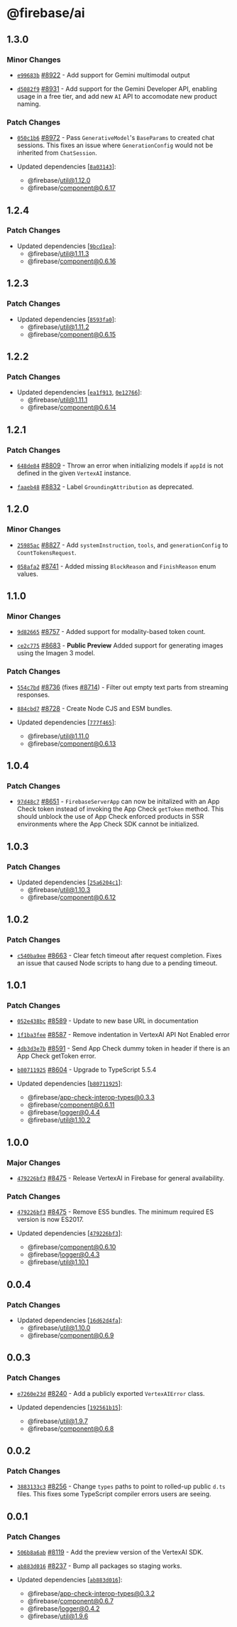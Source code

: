 # @firebase/ai

## 1.3.0

### Minor Changes

- [`e99683b`](https://github.com/firebase/firebase-js-sdk/commit/e99683b17cf75c581bd362a1d7cb85f0b9c110ba) [#8922](https://github.com/firebase/firebase-js-sdk/pull/8922) - Add support for Gemini multimodal output

- [`d5082f9`](https://github.com/firebase/firebase-js-sdk/commit/d5082f9f2fc4de98a6bfd1c6a5af4571af4d0bc6) [#8931](https://github.com/firebase/firebase-js-sdk/pull/8931) - Add support for the Gemini Developer API, enabling usage in a free tier, and add new `AI` API to accomodate new product naming.

### Patch Changes

- [`050c1b6`](https://github.com/firebase/firebase-js-sdk/commit/050c1b6a099b87be1488b9207e4fad4da9f8f64b) [#8972](https://github.com/firebase/firebase-js-sdk/pull/8972) - Pass `GenerativeModel`'s `BaseParams` to created chat sessions. This fixes an issue where `GenerationConfig` would not be inherited from `ChatSession`.

- Updated dependencies [[`8a03143`](https://github.com/firebase/firebase-js-sdk/commit/8a03143b9217effdd86d68bdf195493c0979aa27)]:
  - @firebase/util@1.12.0
  - @firebase/component@0.6.17

## 1.2.4

### Patch Changes

- Updated dependencies [[`9bcd1ea`](https://github.com/firebase/firebase-js-sdk/commit/9bcd1ea9b8cc5b55692765d40df000da8ddef02b)]:
  - @firebase/util@1.11.3
  - @firebase/component@0.6.16

## 1.2.3

### Patch Changes

- Updated dependencies [[`8593fa0`](https://github.com/firebase/firebase-js-sdk/commit/8593fa05bd884c2f1f6f3b4ae062efa48af93d24)]:
  - @firebase/util@1.11.2
  - @firebase/component@0.6.15

## 1.2.2

### Patch Changes

- Updated dependencies [[`ea1f913`](https://github.com/firebase/firebase-js-sdk/commit/ea1f9139e6baec0269fbb91233fd3f7f4b0d5875), [`0e12766`](https://github.com/firebase/firebase-js-sdk/commit/0e127664946ba324c6566a02b393dafd23fc1ddb)]:
  - @firebase/util@1.11.1
  - @firebase/component@0.6.14

## 1.2.1

### Patch Changes

- [`648de84`](https://github.com/firebase/firebase-js-sdk/commit/648de84b05c827d33d6b22aceb6eff01208ebdf0) [#8809](https://github.com/firebase/firebase-js-sdk/pull/8809) - Throw an error when initializing models if `appId` is not defined in the given `VertexAI` instance.

- [`faaeb48`](https://github.com/firebase/firebase-js-sdk/commit/faaeb48e0c9dfddd014e5fb52088d39c895e9874) [#8832](https://github.com/firebase/firebase-js-sdk/pull/8832) - Label `GroundingAttribution` as deprecated.

## 1.2.0

### Minor Changes

- [`25985ac`](https://github.com/firebase/firebase-js-sdk/commit/25985ac3c3a797160e2dc3a2a28aba9f63fe6dfd) [#8827](https://github.com/firebase/firebase-js-sdk/pull/8827) - Add `systemInstruction`, `tools`, and `generationConfig` to `CountTokensRequest`.

- [`058afa2`](https://github.com/firebase/firebase-js-sdk/commit/058afa280c8e9a72e27f3b1fbdb2921012dc65d3) [#8741](https://github.com/firebase/firebase-js-sdk/pull/8741) - Added missing `BlockReason` and `FinishReason` enum values.

## 1.1.0

### Minor Changes

- [`9d82665`](https://github.com/firebase/firebase-js-sdk/commit/9d826659334e1a43acd1126fab6e09a305e04936) [#8757](https://github.com/firebase/firebase-js-sdk/pull/8757) - Added support for modality-based token count.

- [`ce2c775`](https://github.com/firebase/firebase-js-sdk/commit/ce2c77511210df109fdf381c7c02175173a6f7a2) [#8683](https://github.com/firebase/firebase-js-sdk/pull/8683) - **Public Preview** Added support for generating images using the Imagen 3 model.

### Patch Changes

- [`554c7bd`](https://github.com/firebase/firebase-js-sdk/commit/554c7bdc12cfde834ce5c4fa729a6cb790e1e5c2) [#8736](https://github.com/firebase/firebase-js-sdk/pull/8736) (fixes [#8714](https://github.com/firebase/firebase-js-sdk/issues/8714)) - Filter out empty text parts from streaming responses.

- [`884cbd7`](https://github.com/firebase/firebase-js-sdk/commit/884cbd7d89d4dd9162858f108c39e75896c2db5a) [#8728](https://github.com/firebase/firebase-js-sdk/pull/8728) - Create Node CJS and ESM bundles.

- Updated dependencies [[`777f465`](https://github.com/firebase/firebase-js-sdk/commit/777f465ff37495ff933a29583769ce8a6a2b59b5)]:
  - @firebase/util@1.11.0
  - @firebase/component@0.6.13

## 1.0.4

### Patch Changes

- [`97d48c7`](https://github.com/firebase/firebase-js-sdk/commit/97d48c7650e2d4273b7f94c8964dfcb44113952a) [#8651](https://github.com/firebase/firebase-js-sdk/pull/8651) - `FirebaseServerApp` can now be initalized with an App Check token instead of invoking the App Check
  `getToken` method. This should unblock the use of App Check enforced products in SSR environments
  where the App Check SDK cannot be initialized.

## 1.0.3

### Patch Changes

- Updated dependencies [[`25a6204c1`](https://github.com/firebase/firebase-js-sdk/commit/25a6204c1531b6c772e5368d12b2411ae1d21bbc)]:
  - @firebase/util@1.10.3
  - @firebase/component@0.6.12

## 1.0.2

### Patch Changes

- [`c540ba9ee`](https://github.com/firebase/firebase-js-sdk/commit/c540ba9eedd189ec8ac0932124d2cc400d1bd1d6) [#8663](https://github.com/firebase/firebase-js-sdk/pull/8663) - Clear fetch timeout after request completion. Fixes an issue that caused Node scripts to hang due to a pending timeout.

## 1.0.1

### Patch Changes

- [`052e438bc`](https://github.com/firebase/firebase-js-sdk/commit/052e438bc9abc5bfaf553a41edd2cde44dc70bc2) [#8589](https://github.com/firebase/firebase-js-sdk/pull/8589) - Update to new base URL in documentation

- [`1f1ba3fee`](https://github.com/firebase/firebase-js-sdk/commit/1f1ba3feedf543a8ce42326dda077b0cdae21f2f) [#8587](https://github.com/firebase/firebase-js-sdk/pull/8587) - Remove indentation in VertexAI API Not Enabled error

- [`4db3d3e7b`](https://github.com/firebase/firebase-js-sdk/commit/4db3d3e7be8b435b523d23b0910958a495c09ad8) [#8591](https://github.com/firebase/firebase-js-sdk/pull/8591) - Send App Check dummy token in header if there is an App Check getToken error.

- [`b80711925`](https://github.com/firebase/firebase-js-sdk/commit/b807119252dacf46b0122344c2b6dfc503cecde1) [#8604](https://github.com/firebase/firebase-js-sdk/pull/8604) - Upgrade to TypeScript 5.5.4

- Updated dependencies [[`b80711925`](https://github.com/firebase/firebase-js-sdk/commit/b807119252dacf46b0122344c2b6dfc503cecde1)]:
  - @firebase/app-check-interop-types@0.3.3
  - @firebase/component@0.6.11
  - @firebase/logger@0.4.4
  - @firebase/util@1.10.2

## 1.0.0

### Major Changes

- [`479226bf3`](https://github.com/firebase/firebase-js-sdk/commit/479226bf3ebd99017bb12fa21440c75715658702) [#8475](https://github.com/firebase/firebase-js-sdk/pull/8475) - Release VertexAI in Firebase for general availability.

### Patch Changes

- [`479226bf3`](https://github.com/firebase/firebase-js-sdk/commit/479226bf3ebd99017bb12fa21440c75715658702) [#8475](https://github.com/firebase/firebase-js-sdk/pull/8475) - Remove ES5 bundles. The minimum required ES version is now ES2017.

- Updated dependencies [[`479226bf3`](https://github.com/firebase/firebase-js-sdk/commit/479226bf3ebd99017bb12fa21440c75715658702)]:
  - @firebase/component@0.6.10
  - @firebase/logger@0.4.3
  - @firebase/util@1.10.1

## 0.0.4

### Patch Changes

- Updated dependencies [[`16d62d4fa`](https://github.com/firebase/firebase-js-sdk/commit/16d62d4fa16faddb8cb676c0af3f29b8a5824741)]:
  - @firebase/util@1.10.0
  - @firebase/component@0.6.9

## 0.0.3

### Patch Changes

- [`e7260e23d`](https://github.com/firebase/firebase-js-sdk/commit/e7260e23d186787d44c145829af245534db4d054) [#8240](https://github.com/firebase/firebase-js-sdk/pull/8240) - Add a publicly exported `VertexAIError` class.

- Updated dependencies [[`192561b15`](https://github.com/firebase/firebase-js-sdk/commit/192561b1552a08840d8e341f30f3dbe275465558)]:
  - @firebase/util@1.9.7
  - @firebase/component@0.6.8

## 0.0.2

### Patch Changes

- [`3883133c3`](https://github.com/firebase/firebase-js-sdk/commit/3883133c33ba48027081eef9d946988f33b07606) [#8256](https://github.com/firebase/firebase-js-sdk/pull/8256) - Change `types` paths to point to rolled-up public `d.ts` files. This fixes some TypeScript compiler errors users are seeing.

## 0.0.1

### Patch Changes

- [`506b8a6ab`](https://github.com/firebase/firebase-js-sdk/commit/506b8a6abf662d74c2085fb729cace57d861ed17) [#8119](https://github.com/firebase/firebase-js-sdk/pull/8119) - Add the preview version of the VertexAI SDK.

- [`ab883d016`](https://github.com/firebase/firebase-js-sdk/commit/ab883d016015de0436346f586d8442b5703771b7) [#8237](https://github.com/firebase/firebase-js-sdk/pull/8237) - Bump all packages so staging works.

- Updated dependencies [[`ab883d016`](https://github.com/firebase/firebase-js-sdk/commit/ab883d016015de0436346f586d8442b5703771b7)]:
  - @firebase/app-check-interop-types@0.3.2
  - @firebase/component@0.6.7
  - @firebase/logger@0.4.2
  - @firebase/util@1.9.6

